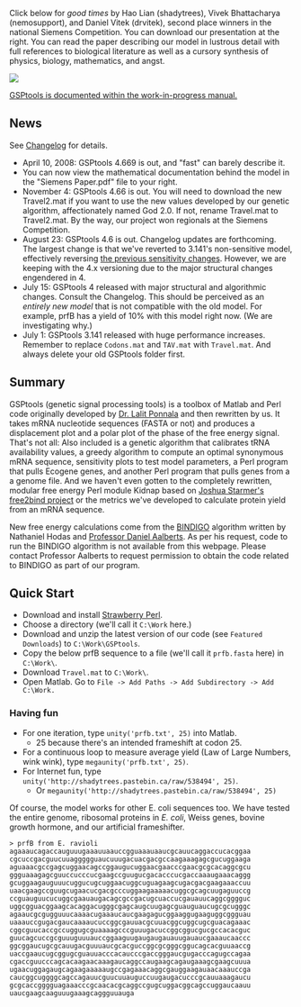 Click below for _good times_ by Hao Lian (shadytrees), Vivek Bhattacharya (nemosupport), and Daniel Vitek (drvitek), second place winners in the national Siemens Competition. You can download our presentation at the right. You can read the paper describing our model in lustrous detail with full references to biological literature as well as a cursory synthesis of physics, biology, mathematics, and angst.

[![](http://lh5.google.com/shadytrees/Rrdz5hPfOTI/AAAAAAAAANY/RNtTnz1TFOs/thrush.jpg)](http://theframeshiftkids.googlecode.com/files/GSPtools-4.669.zip)

[GSPtools is documented within the work-in-progress manual.](Manual.md)

## News ##
See [Changelog](Changelog.md) for details.
  * April 10, 2008: GSPtools 4.669 is out, and "fast" can barely describe it.
  * You can now view the mathematical documentation behind the model in the "Siemens Paper.pdf" file to your right.
  * November 4: GSPtools 4.66 is out. You will need to download the new Travel2.mat if you want to use the new values developed by our genetic algorithm, affectionately named God 2.0. If not, rename Travel.mat to Travel2.mat. By the way, our project won regionals at the Siemens Competition.
  * August 23: GSPtools 4.6 is out. Changelog updates are forthcoming. The largest change is that we've reverted to 3.141's non-sensitive model, effectively reversing [the previous sensitivity changes](BecomingHarsher.md). However, we are keeping with the 4.x versioning due to the major structural changes engendered in 4.
  * July 15: GSPtools 4 released with major structural and algorithmic changes. Consult the Changelog. This should be perceived as an _entirely new model_ that is not compatible with the old model. For example, prfB has a yield of 10% with this model right now. (We are investigating why.)
  * July 1: GSPtools 3.141 released with huge performance increases. Remember to replace `Codons.mat` and `TAV.mat` with `Travel.mat`. And always delete your old GSPtools folder first.

## Summary ##
GSPtools (genetic signal processing tools) is a toolbox of Matlab and Perl code originally developed by [Dr. Lalit Ponnala](http://sites.google.com/site/lalitp/) and then rewritten by us. It takes mRNA nucleotide sequences (FASTA or not) and produces a displacement plot and a polar plot of the phase of the free energy signal. That's not all: Also included is a genetic algorithm that calibrates tRNA availability values, a greedy algorithm to compute an optimal synonymous mRNA sequence, sensitivity plots to test model parameters, a Perl program that pulls Ecogene genes, and another Perl program that pulls genes from a a genome file. And we haven't even gotten to the completely rewritten, modular free energy Perl module Kidnap based on [Joshua Starmer's free2bind project](http://sourceforge.net/projects/free2bind) or the metrics we've developed to calculate protein yield from an mRNA sequence.

New free energy calculations come from the [BINDIGO](http://rna.williams.edu/tools/BINDIGO.html) algorithm written by Nathaniel Hodas and [Professor Daniel Aalberts](http://panic.williams.edu/).  As per his request, code to run the BINDIGO algorithm is not available from this webpage.  Please contact Professor Aalberts to request permission to obtain the code related to BINDIGO as part of our program.

## Quick Start ##

  * Download and install [Strawberry Perl](http://strawberryperl.com/).
  * Choose a directory (we'll call it `C:\Work` here.)
  * Download and unzip the latest version of our code (see `Featured Downloads`) to `C:\Work\GSPtools`.
  * Copy the below prfB sequence to a file (we'll call it `prfb.fasta` here) in `C:\Work\`.
  * Download `Travel.mat` to `C:\Work\`.
  * Open Matlab. Go to `File -> Add Paths -> Add Subdirectory -> Add C:\Work.`

### Having fun ###
  * For one iteration, type `unity('prfb.txt', 25)` into Matlab.
    * 25 because there's an intended frameshift at codon 25.
  * For a continuous loop to measure average yield (Law of Large Numbers, wink wink), type `megaunity('prfb.txt', 25)`.
  * For Internet fun, type `unity('http://shadytrees.pastebin.ca/raw/538494', 25)`.
    * Or `megaunity('http://shadytrees.pastebin.ca/raw/538494', 25)`

Of course, the model works for other E. coli sequences too. We have tested the entire genome, ribosomal proteins in _E. coli_, Weiss genes, bovine growth hormone, and our artificial frameshifter.

```
> prfB from E. ravioli
agaaaucagaccauguuugaaauuaauccgguaaauaaucgcauucaggaccucacggaa
cgcuccgacguucuuaggggguaucuuugacuacgacgccaagaaagagcgucuggaaga
aguaaacgccgagcuggaacagccggaugucuggaacgaacccgaacgcgcacaggcgcu
ggguaaagagcguuccucccucgaagccguugucgacacccucgaccaaaugaaacaggg
gcuggaagauguuucuggucugcuggaacuggcuguagaagcugacgacgaagaaaccuu
uaacgaagccguugcugaacucgacgcccuggaagaaaaacuggcgcagcuugaguuccg
ccguauguucucuggcgaauaugacagcgccgacugcuaccucgauauucaggcgggguc
uggcgguacggaagcacaggacugggcgagcaugcuugagcguauguaucugcgcugggc
agaaucgcgugguuucaaaacugaaaucaucgaagagucggaaggugaaguggcggguau
uaaauccgugacgaucaaaaucuccggcgauuacgcuuacggcuggcugcguacagaaac
cggcguucaccgccuggugcguaaaagcccguuugacuccggcggucgucgccacacguc
guucagcuccgcguuuguuuauccggaaguugaugaugauauugauaucgaaaucaaccc
ggcggaucugcgcauugacguuuaucgcacguccggcgcgggcggucagcacguuaaccg
uaccgaaucugcggugcguauuacccacaucccgaccgggaucgugacccagugccagaa
cgaccguucccagcacaagaacaaagaucaggccaugaagcagaugaaagcgaagcuuua
ugaacuggagaugcagaagaaaaaugccgagaaacaggcgauggaagauaacaaauccga
caucggcuggggcagccagauucguucuuauguccuugaugacucccgcauuaaagaucu
gcgcaccgggguagaaacccgcaacacgcaggccgugcuggacggcagccuggaucaauu
uaucgaagcaaguuugaaagcaggguuauga
```